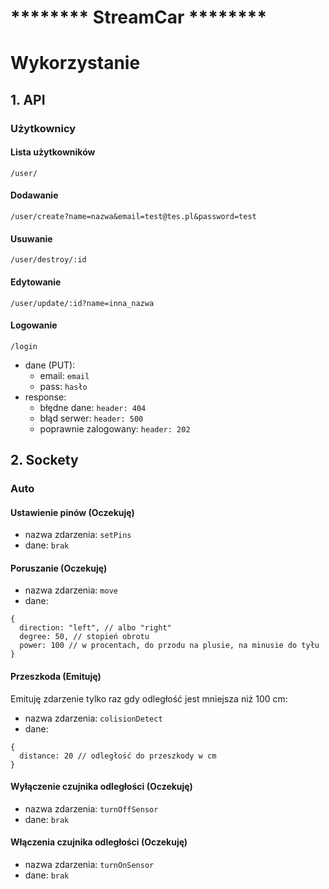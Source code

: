 #  ******** StreamCar ********
# Wykorzystanie
## 1. API
### Użytkownicy
#### Lista użytkowników
`/user/`
#### Dodawanie
`/user/create?name=nazwa&email=test@tes.pl&password=test`
#### Usuwanie
`/user/destroy/:id`
#### Edytowanie
`/user/update/:id?name=inna_nazwa`
#### Logowanie
`/login`
- dane (PUT):
  - email: `email`
  - pass: `hasło`
- response:
  - błędne dane: `header: 404`
  - błąd serwer: `header: 500`
  - poprawnie zalogowany: `header: 202`

## 2. Sockety
### Auto

#### Ustawienie pinów (Oczekuję)
- nazwa zdarzenia: `setPins`
- dane: `brak`

#### Poruszanie (Oczekuję)
- nazwa zdarzenia: `move`
- dane:
```
{
  direction: "left", // albo "right"
  degree: 50, // stopień obrotu
  power: 100 // w procentach, do przodu na plusie, na minusie do tyłu
}
```

#### Przeszkoda (Emituję)
Emituję zdarzenie tylko raz gdy odległość jest mniejsza niż 100 cm:
- nazwa zdarzenia: `colisionDetect`
- dane:
```
{
  distance: 20 // odległość do przeszkody w cm
}
```

#### Wyłączenie czujnika odległości (Oczekuję)
- nazwa zdarzenia: `turnOffSensor`
- dane: `brak`

#### Włączenia czujnika odległości (Oczekuję)
- nazwa zdarzenia: `turnOnSensor`
- dane: `brak`
